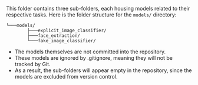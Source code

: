 This folder contains three sub-folders, each housing models related to their respective tasks. Here is the folder structure for the `models/` directory:

```
└───models/
        ├───explicit_image_classifier/
        ├───face_extraction/
        └───fake_image_classifier/
```
* The models themselves are not committed into the repository.
* These models are ignored by .gitignore, meaning they will not be tracked by Git.
* As a result, the sub-folders will appear empty in the repository, since the models are excluded from version control.